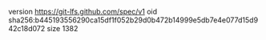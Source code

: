 version https://git-lfs.github.com/spec/v1
oid sha256:b445193556290ca15df1f052b29d0b472b14999e5db7e4e077d15d942c18d072
size 1382
